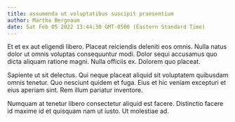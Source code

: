 ```yaml
---
title: assumenda ut voluptatibus suscipit praesentium
author: Martha Bergnaum
date: Sat Feb 05 2022 13:44:30 GMT-0500 (Eastern Standard Time)
---
```

Et et ex aut eligendi libero. Placeat reiciendis deleniti eos omnis. Nulla natus dolor ut omnis voluptas consequuntur modi. Dolor sequi accusamus quo dicta aliquam ratione magni. Nulla officiis ex. Dolorem quo placeat.

 Sapiente ut sit delectus. Qui neque placeat aliquid sit voluptatem quibusdam omnis tenetur. Quo nesciunt quidem et fuga. Eius et hic veniam excepturi et eius aperiam sint. Rem illum pariatur inventore.

 Numquam at tenetur libero consectetur aliquid est facere. Distinctio facere id maxime id et quisquam nam ut iusto. Ut molestiae ad.